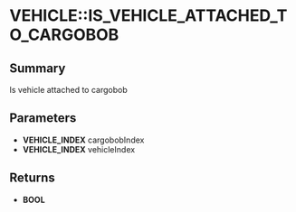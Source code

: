 # VEHICLE::IS_VEHICLE_ATTACHED_TO_CARGOBOB

## Summary
Is vehicle attached to cargobob

## Parameters
* **VEHICLE_INDEX** cargobobIndex
* **VEHICLE_INDEX** vehicleIndex

## Returns
* **BOOL**